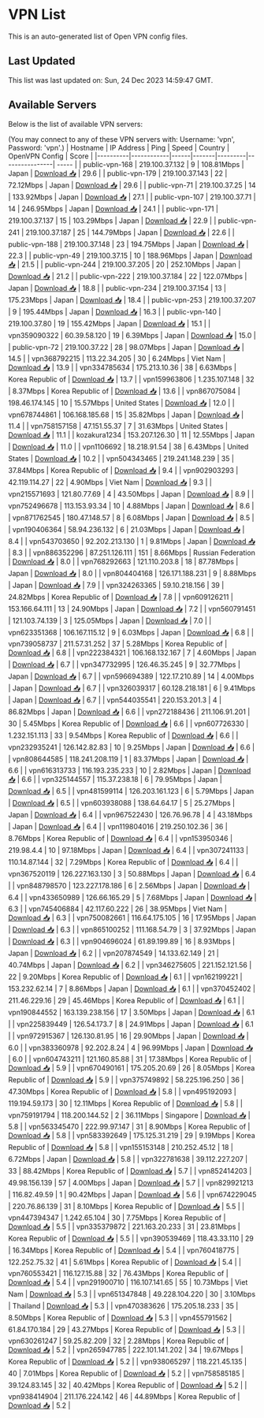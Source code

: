 # VPN List

This is an auto-generated list of Open VPN config files.

## Last Updated

This list was last updated on: Sun, 24 Dec 2023 14:59:47 GMT.

## Available Servers

Below is the list of available VPN servers:

(You may connect to any of these VPN servers with: Username: 'vpn', Password: 'vpn'.)
| Hostname | IP Address | Ping | Speed | Country | OpenVPN Config | Score |
|----------|------------|------|-------|---------|----------------| ----- |
| public-vpn-168 | 219.100.37.132 | 9 | 108.81Mbps | Japan | [Download 📥](./configs/server_0_JP.ovpn) | 29.6 |
| public-vpn-179 | 219.100.37.143 | 22 | 72.12Mbps | Japan | [Download 📥](./configs/server_1_JP.ovpn) | 29.6 |
| public-vpn-71 | 219.100.37.25 | 14 | 133.92Mbps | Japan | [Download 📥](./configs/server_2_JP.ovpn) | 27.1 |
| public-vpn-107 | 219.100.37.71 | 14 | 246.95Mbps | Japan | [Download 📥](./configs/server_3_JP.ovpn) | 24.1 |
| public-vpn-171 | 219.100.37.137 | 15 | 103.29Mbps | Japan | [Download 📥](./configs/server_4_JP.ovpn) | 22.9 |
| public-vpn-241 | 219.100.37.187 | 25 | 144.79Mbps | Japan | [Download 📥](./configs/server_5_JP.ovpn) | 22.6 |
| public-vpn-188 | 219.100.37.148 | 23 | 194.75Mbps | Japan | [Download 📥](./configs/server_6_JP.ovpn) | 22.3 |
| public-vpn-49 | 219.100.37.15 | 10 | 188.96Mbps | Japan | [Download 📥](./configs/server_7_JP.ovpn) | 21.5 |
| public-vpn-244 | 219.100.37.205 | 20 | 252.10Mbps | Japan | [Download 📥](./configs/server_8_JP.ovpn) | 21.2 |
| public-vpn-222 | 219.100.37.184 | 22 | 122.07Mbps | Japan | [Download 📥](./configs/server_9_JP.ovpn) | 18.8 |
| public-vpn-234 | 219.100.37.154 | 13 | 175.23Mbps | Japan | [Download 📥](./configs/server_10_JP.ovpn) | 18.4 |
| public-vpn-253 | 219.100.37.207 | 9 | 195.44Mbps | Japan | [Download 📥](./configs/server_11_JP.ovpn) | 16.3 |
| public-vpn-140 | 219.100.37.80 | 19 | 155.42Mbps | Japan | [Download 📥](./configs/server_12_JP.ovpn) | 15.1 |
| vpn359090322 | 60.39.58.120 | 19 | 6.39Mbps | Japan | [Download 📥](./configs/server_13_JP.ovpn) | 15.0 |
| public-vpn-72 | 219.100.37.22 | 28 | 98.07Mbps | Japan | [Download 📥](./configs/server_14_JP.ovpn) | 14.5 |
| vpn368792215 | 113.22.34.205 | 30 | 6.24Mbps | Viet Nam | [Download 📥](./configs/server_15_VN.ovpn) | 13.9 |
| vpn334785634 | 175.213.10.36 | 38 | 6.63Mbps | Korea Republic of | [Download 📥](./configs/server_16_KR.ovpn) | 13.7 |
| vpn159963806 | 1.235.107.148 | 32 | 8.37Mbps | Korea Republic of | [Download 📥](./configs/server_17_KR.ovpn) | 13.6 |
| vpn867075084 | 198.46.174.145 | 10 | 15.57Mbps | United States | [Download 📥](./configs/server_18_US.ovpn) | 12.0 |
| vpn678744861 | 106.168.185.68 | 15 | 35.82Mbps | Japan | [Download 📥](./configs/server_19_JP.ovpn) | 11.4 |
| vpn758157158 | 47.151.55.37 | 7 | 31.63Mbps | United States | [Download 📥](./configs/server_20_US.ovpn) | 11.1 |
| kozakura1234 | 153.207.126.30 | 11 | 12.55Mbps | Japan | [Download 📥](./configs/server_21_JP.ovpn) | 11.0 |
| vpn1106692 | 18.218.91.54 | 38 | 6.43Mbps | United States | [Download 📥](./configs/server_22_US.ovpn) | 10.2 |
| vpn504343465 | 219.241.148.239 | 35 | 37.84Mbps | Korea Republic of | [Download 📥](./configs/server_23_KR.ovpn) | 9.4 |
| vpn902903293 | 42.119.114.27 | 22 | 4.90Mbps | Viet Nam | [Download 📥](./configs/server_24_VN.ovpn) | 9.3 |
| vpn215571693 | 121.80.77.69 | 4 | 43.50Mbps | Japan | [Download 📥](./configs/server_25_JP.ovpn) | 8.9 |
| vpn752496678 | 113.153.93.34 | 10 | 4.88Mbps | Japan | [Download 📥](./configs/server_26_JP.ovpn) | 8.6 |
| vpn871762545 | 180.47.148.57 | 8 | 6.08Mbps | Japan | [Download 📥](./configs/server_27_JP.ovpn) | 8.5 |
| vpn190406364 | 58.94.236.132 | 6 | 21.03Mbps | Japan | [Download 📥](./configs/server_28_JP.ovpn) | 8.4 |
| vpn543703650 | 92.202.213.130 | 1 | 9.81Mbps | Japan | [Download 📥](./configs/server_29_JP.ovpn) | 8.3 |
| vpn886352296 | 87.251.126.111 | 151 | 8.66Mbps | Russian Federation | [Download 📥](./configs/server_30_RU.ovpn) | 8.0 |
| vpn768292663 | 121.110.203.8 | 18 | 87.78Mbps | Japan | [Download 📥](./configs/server_31_JP.ovpn) | 8.0 |
| vpn804404168 | 126.171.188.231 | 9 | 8.88Mbps | Japan | [Download 📥](./configs/server_32_JP.ovpn) | 7.9 |
| vpn324263365 | 59.10.218.156 | 39 | 24.82Mbps | Korea Republic of | [Download 📥](./configs/server_33_KR.ovpn) | 7.8 |
| vpn609126211 | 153.166.64.111 | 13 | 24.90Mbps | Japan | [Download 📥](./configs/server_34_JP.ovpn) | 7.2 |
| vpn560791451 | 121.103.74.139 | 3 | 125.05Mbps | Japan | [Download 📥](./configs/server_35_JP.ovpn) | 7.0 |
| vpn623351368 | 106.167.115.12 | 9 | 6.03Mbps | Japan | [Download 📥](./configs/server_36_JP.ovpn) | 6.8 |
| vpn739058737 | 211.57.31.252 | 37 | 5.28Mbps | Korea Republic of | [Download 📥](./configs/server_37_KR.ovpn) | 6.8 |
| vpn222384321 | 106.168.132.167 | 7 | 4.60Mbps | Japan | [Download 📥](./configs/server_38_JP.ovpn) | 6.7 |
| vpn347732995 | 126.46.35.245 | 9 | 32.77Mbps | Japan | [Download 📥](./configs/server_39_JP.ovpn) | 6.7 |
| vpn596694389 | 122.17.210.89 | 14 | 4.00Mbps | Japan | [Download 📥](./configs/server_40_JP.ovpn) | 6.7 |
| vpn326039317 | 60.128.218.181 | 6 | 9.41Mbps | Japan | [Download 📥](./configs/server_41_JP.ovpn) | 6.7 |
| vpn544035541 | 220.153.201.3 | 4 | 86.82Mbps | Japan | [Download 📥](./configs/server_42_JP.ovpn) | 6.6 |
| vpn272188436 | 211.106.91.201 | 30 | 5.45Mbps | Korea Republic of | [Download 📥](./configs/server_43_KR.ovpn) | 6.6 |
| vpn607726330 | 1.232.151.113 | 33 | 9.54Mbps | Korea Republic of | [Download 📥](./configs/server_44_KR.ovpn) | 6.6 |
| vpn232935241 | 126.142.82.83 | 10 | 9.25Mbps | Japan | [Download 📥](./configs/server_45_JP.ovpn) | 6.6 |
| vpn808644585 | 118.241.208.119 | 1 | 83.37Mbps | Japan | [Download 📥](./configs/server_46_JP.ovpn) | 6.6 |
| vpn616313733 | 116.193.235.233 | 10 | 2.82Mbps | Japan | [Download 📥](./configs/server_47_JP.ovpn) | 6.6 |
| vpn325144557 | 115.37.238.18 | 6 | 79.95Mbps | Japan | [Download 📥](./configs/server_48_JP.ovpn) | 6.5 |
| vpn481599114 | 126.203.161.123 | 6 | 5.79Mbps | Japan | [Download 📥](./configs/server_49_JP.ovpn) | 6.5 |
| vpn603938088 | 138.64.64.17 | 5 | 25.27Mbps | Japan | [Download 📥](./configs/server_50_JP.ovpn) | 6.4 |
| vpn967522430 | 126.76.96.78 | 4 | 43.18Mbps | Japan | [Download 📥](./configs/server_51_JP.ovpn) | 6.4 |
| vpn119804016 | 219.250.102.36 | 36 | 8.76Mbps | Korea Republic of | [Download 📥](./configs/server_52_KR.ovpn) | 6.4 |
| vpn153950346 | 219.98.4.4 | 10 | 97.18Mbps | Japan | [Download 📥](./configs/server_53_JP.ovpn) | 6.4 |
| vpn307241133 | 110.14.87.144 | 32 | 7.29Mbps | Korea Republic of | [Download 📥](./configs/server_54_KR.ovpn) | 6.4 |
| vpn367520119 | 126.227.163.130 | 3 | 50.88Mbps | Japan | [Download 📥](./configs/server_55_JP.ovpn) | 6.4 |
| vpn848798570 | 123.227.178.186 | 6 | 2.56Mbps | Japan | [Download 📥](./configs/server_56_JP.ovpn) | 6.4 |
| vpn433650989 | 126.66.165.29 | 5 | 7.68Mbps | Japan | [Download 📥](./configs/server_57_JP.ovpn) | 6.3 |
| vpn745406884 | 42.117.60.222 | 26 | 38.95Mbps | Viet Nam | [Download 📥](./configs/server_58_VN.ovpn) | 6.3 |
| vpn750082661 | 116.64.175.105 | 16 | 17.95Mbps | Japan | [Download 📥](./configs/server_59_JP.ovpn) | 6.3 |
| vpn865100252 | 111.168.54.79 | 3 | 37.92Mbps | Japan | [Download 📥](./configs/server_60_JP.ovpn) | 6.3 |
| vpn904696024 | 61.89.199.89 | 16 | 8.93Mbps | Japan | [Download 📥](./configs/server_61_JP.ovpn) | 6.2 |
| vpn207874549 | 14.133.62.149 | 21 | 40.74Mbps | Japan | [Download 📥](./configs/server_62_JP.ovpn) | 6.2 |
| vpn346275605 | 221.152.121.56 | 22 | 9.20Mbps | Korea Republic of | [Download 📥](./configs/server_63_KR.ovpn) | 6.1 |
| vpn162199221 | 153.232.62.14 | 7 | 8.86Mbps | Japan | [Download 📥](./configs/server_64_JP.ovpn) | 6.1 |
| vpn370452402 | 211.46.229.16 | 29 | 45.46Mbps | Korea Republic of | [Download 📥](./configs/server_65_KR.ovpn) | 6.1 |
| vpn190844552 | 163.139.238.156 | 17 | 3.50Mbps | Japan | [Download 📥](./configs/server_66_JP.ovpn) | 6.1 |
| vpn225839449 | 126.54.173.7 | 8 | 24.91Mbps | Japan | [Download 📥](./configs/server_67_JP.ovpn) | 6.1 |
| vpn972915367 | 126.130.81.95 | 16 | 29.90Mbps | Japan | [Download 📥](./configs/server_68_JP.ovpn) | 6.0 |
| vpn383360978 | 92.202.8.24 | 4 | 96.99Mbps | Japan | [Download 📥](./configs/server_69_JP.ovpn) | 6.0 |
| vpn604743211 | 121.160.85.88 | 31 | 17.38Mbps | Korea Republic of | [Download 📥](./configs/server_70_KR.ovpn) | 5.9 |
| vpn670490161 | 175.205.20.69 | 26 | 8.05Mbps | Korea Republic of | [Download 📥](./configs/server_71_KR.ovpn) | 5.9 |
| vpn375749892 | 58.225.196.250 | 36 | 47.30Mbps | Korea Republic of | [Download 📥](./configs/server_72_KR.ovpn) | 5.8 |
| vpn495192093 | 119.194.59.173 | 30 | 12.11Mbps | Korea Republic of | [Download 📥](./configs/server_73_KR.ovpn) | 5.8 |
| vpn759191794 | 118.200.144.52 | 2 | 36.11Mbps | Singapore | [Download 📥](./configs/server_74_SG.ovpn) | 5.8 |
| vpn563345470 | 222.99.97.147 | 31 | 8.90Mbps | Korea Republic of | [Download 📥](./configs/server_75_KR.ovpn) | 5.8 |
| vpn583392649 | 175.125.31.219 | 29 | 9.19Mbps | Korea Republic of | [Download 📥](./configs/server_76_KR.ovpn) | 5.8 |
| vpn155153148 | 210.252.45.12 | 18 | 6.72Mbps | Japan | [Download 📥](./configs/server_77_JP.ovpn) | 5.8 |
| vpn322781638 | 39.112.227.207 | 33 | 88.42Mbps | Korea Republic of | [Download 📥](./configs/server_78_KR.ovpn) | 5.7 |
| vpn852414203 | 49.98.156.139 | 57 | 4.00Mbps | Japan | [Download 📥](./configs/server_79_JP.ovpn) | 5.7 |
| vpn829921213 | 116.82.49.59 | 1 | 90.42Mbps | Japan | [Download 📥](./configs/server_80_JP.ovpn) | 5.6 |
| vpn674229045 | 220.76.86.139 | 31 | 8.10Mbps | Korea Republic of | [Download 📥](./configs/server_81_KR.ovpn) | 5.5 |
| vpn447394347 | 1.242.65.104 | 30 | 7.75Mbps | Korea Republic of | [Download 📥](./configs/server_82_KR.ovpn) | 5.5 |
| vpn335379872 | 221.163.20.233 | 31 | 23.81Mbps | Korea Republic of | [Download 📥](./configs/server_83_KR.ovpn) | 5.5 |
| vpn390539469 | 118.43.33.110 | 29 | 16.34Mbps | Korea Republic of | [Download 📥](./configs/server_84_KR.ovpn) | 5.4 |
| vpn760418775 | 122.252.75.32 | 41 | 5.61Mbps | Korea Republic of | [Download 📥](./configs/server_85_KR.ovpn) | 5.4 |
| vpn760553421 | 116.127.15.88 | 32 | 76.43Mbps | Korea Republic of | [Download 📥](./configs/server_86_KR.ovpn) | 5.4 |
| vpn291900710 | 116.107.141.65 | 55 | 10.73Mbps | Viet Nam | [Download 📥](./configs/server_87_VN.ovpn) | 5.3 |
| vpn651347848 | 49.228.104.220 | 30 | 3.10Mbps | Thailand | [Download 📥](./configs/server_88_TH.ovpn) | 5.3 |
| vpn470383626 | 175.205.18.233 | 35 | 8.50Mbps | Korea Republic of | [Download 📥](./configs/server_89_KR.ovpn) | 5.3 |
| vpn455791562 | 61.84.170.184 | 29 | 43.27Mbps | Korea Republic of | [Download 📥](./configs/server_90_KR.ovpn) | 5.3 |
| vpn630261247 | 59.25.82.209 | 32 | 2.28Mbps | Korea Republic of | [Download 📥](./configs/server_91_KR.ovpn) | 5.2 |
| vpn265947785 | 222.101.141.202 | 34 | 19.67Mbps | Korea Republic of | [Download 📥](./configs/server_92_KR.ovpn) | 5.2 |
| vpn938065297 | 118.221.45.135 | 40 | 7.01Mbps | Korea Republic of | [Download 📥](./configs/server_93_KR.ovpn) | 5.2 |
| vpn758585185 | 39.124.83.145 | 32 | 40.42Mbps | Korea Republic of | [Download 📥](./configs/server_94_KR.ovpn) | 5.2 |
| vpn938414904 | 211.176.224.142 | 46 | 44.89Mbps | Korea Republic of | [Download 📥](./configs/server_95_KR.ovpn) | 5.2 |
